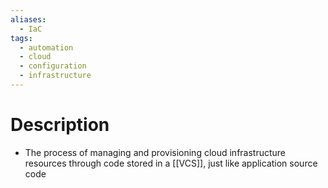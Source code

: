 ```yaml
---
aliases:
  - IaC
tags:
  - automation
  - cloud
  - configuration
  - infrastructure
---
```

# Description
- The process of managing and provisioning cloud infrastructure resources through code stored in a [[VCS]], just like application source code